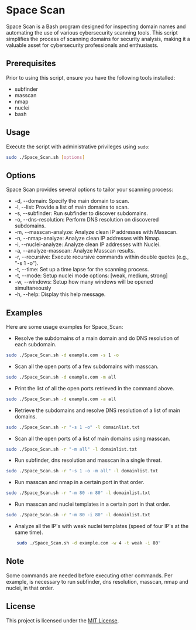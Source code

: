 # Space Scan

Space Scan is a Bash program designed for inspecting domain names and automating the use of various 
cybersecurity scanning tools. This script simplifies the process of scanning domains for security 
analysis, making it a valuable asset for cybersecurity professionals and enthusiasts.


## Prerequisites
Prior to using this script, ensure you have the following tools installed:
- subfinder
- masscan
- nmap
- nuclei
- bash

## Usage 
Execute the script with administrative privileges using `sudo`:

```bash
sudo ./Space_Scan.sh [options]
```

## Options
Space Scan provides several options to tailor your scanning process:

-    -d, --domain: Specify the main domain to scan.
-    -l, --list: Provide a list of main domains to scan.
-    -s, --subfinder: Run subfinder to discover subdomains.
-    -o, --dns-resolution: Perform DNS resolution on discovered subdomains.
-    -m, --masscan-analyze: Analyze clean IP addresses with Masscan.
-    -n, --nmap-analyze: Analyze clean IP addresses with Nmap.
-    -i, --nuclei-analyze: Analyze clean IP addresses with Nuclei.
-    -a, --analyze-masscan: Analyze Masscan results.
-    -r, --recursive: Execute recursive commands within double quotes (e.g., "-s 1 -o").
-    -t, --time: Set up a time lapse for the scanning process.
-    -t, --mode: Setup nuclei mode options: [weak, medium, strong]
-    -w, --windows: Setup how many windows will be opened simultaneously
-    -h, --help: Display this help message.


## Examples
Here are some usage examples for Space_Scan:

- Resolve the subdomains of a main domain and do DNS resolution of each subdomain.
```bash
sudo ./Space_Scan.sh -d example.com -s 1 -o
```

- Scan all the open ports of a few subdomains with masscan.
```bash
sudo ./Space_Scan.sh -d example.com -m all
```

- Print the list of all the open ports retrieved in the command above.
```bash
sudo ./Space_Scan.sh -d example.com -a all
```

- Retrieve the subdomains and resolve DNS resolution of a list of main domains.
```bash
sudo ./Space_Scan.sh -r "-s 1 -o" -l domainlist.txt
```

- Scan all the open ports of a list of main domains using masscan.
```bash
sudo ./Space_Scan.sh -r "-m all" -l domainlist.txt
```

- Run subfinder, dns resolution and masscan in a single threat.
```bash
sudo ./Space_Scan.sh -r "-s 1 -o -m all" -l domainlist.txt
```

- Run masscan and nmap in a certain port in that order.
```bash
sudo ./Space_Scan.sh -r "-m 80 -n 80" -l domainlist.txt
```

- Run masscan and nuclei templates in a certain port in that order.
```bash
sudo ./Space_Scan.sh -r "-m 80 -i 80" -l domainlist.txt
```
- Analyze all the IP's with weak nuclei templates (speed of four IP's at the same time).
```bash
	sudo ./Space_Scan.sh -d example.com -w 4 -t weak -i 80"
```

## Note

Some commands are needed before executing other commands. Per example, is necessary to run subfinder, dns resolution, 
masscan, nmap and nuclei, in that order.

## License

This project is licensed under the [MIT License](LICENSE).

